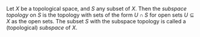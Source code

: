 Let $X$ be a topological space, and $S$ any subset of $X$. Then the *subspace topology* on $S$ is the topology with sets of the form $U \cap S$ for open sets $U \subseteq X$ as the open sets. The subset $S$ with the subspace topology is called a (topological) *subspace* of $X$.
